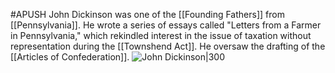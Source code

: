 #APUSH 
John Dickinson was one of the [[Founding Fathers]] from [[Pennsylvania]]. He wrote a series of essays called "Letters from a Farmer in Pennsylvania," which rekindled interest in the issue of taxation without representation during the [[Townshend Act]]. He oversaw the drafting of the [[Articles of Confederation]].
![John Dickinson|300](https://upload.wikimedia.org/wikipedia/commons/thumb/a/ab/John_Dickinson_portrait.jpg/220px-John_Dickinson_portrait.jpg)